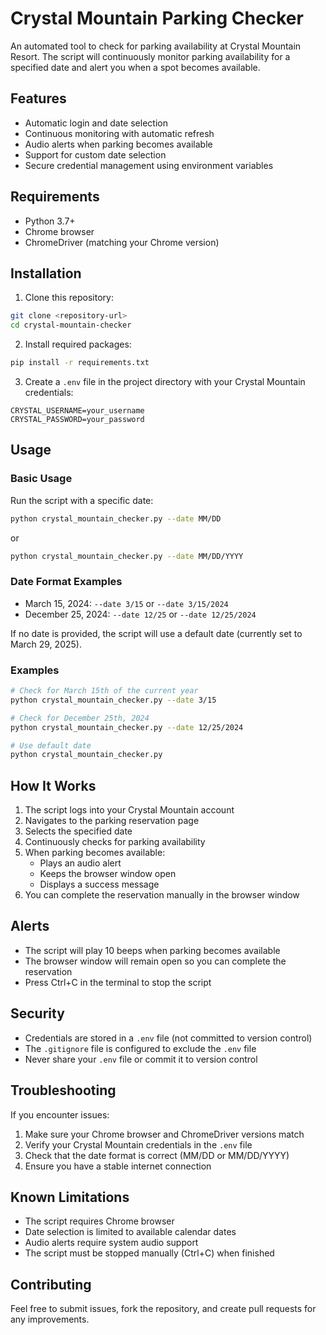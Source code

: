 # Crystal Mountain Parking Checker

An automated tool to check for parking availability at Crystal Mountain Resort. The script will continuously monitor parking availability for a specified date and alert you when a spot becomes available.

## Features

- Automatic login and date selection
- Continuous monitoring with automatic refresh
- Audio alerts when parking becomes available
- Support for custom date selection
- Secure credential management using environment variables

## Requirements

- Python 3.7+
- Chrome browser
- ChromeDriver (matching your Chrome version)

## Installation

1. Clone this repository:
```bash
git clone <repository-url>
cd crystal-mountain-checker
```

2. Install required packages:
```bash
pip install -r requirements.txt
```

3. Create a `.env` file in the project directory with your Crystal Mountain credentials:
```
CRYSTAL_USERNAME=your_username
CRYSTAL_PASSWORD=your_password
```

## Usage

### Basic Usage
Run the script with a specific date:
```bash
python crystal_mountain_checker.py --date MM/DD
```
or
```bash
python crystal_mountain_checker.py --date MM/DD/YYYY
```

### Date Format Examples
- March 15, 2024: `--date 3/15` or `--date 3/15/2024`
- December 25, 2024: `--date 12/25` or `--date 12/25/2024`

If no date is provided, the script will use a default date (currently set to March 29, 2025).

### Examples
```bash
# Check for March 15th of the current year
python crystal_mountain_checker.py --date 3/15

# Check for December 25th, 2024
python crystal_mountain_checker.py --date 12/25/2024

# Use default date
python crystal_mountain_checker.py
```

## How It Works

1. The script logs into your Crystal Mountain account
2. Navigates to the parking reservation page
3. Selects the specified date
4. Continuously checks for parking availability
5. When parking becomes available:
   - Plays an audio alert
   - Keeps the browser window open
   - Displays a success message
6. You can complete the reservation manually in the browser window

## Alerts

- The script will play 10 beeps when parking becomes available
- The browser window will remain open so you can complete the reservation
- Press Ctrl+C in the terminal to stop the script

## Security

- Credentials are stored in a `.env` file (not committed to version control)
- The `.gitignore` file is configured to exclude the `.env` file
- Never share your `.env` file or commit it to version control

## Troubleshooting

If you encounter issues:

1. Make sure your Chrome browser and ChromeDriver versions match
2. Verify your Crystal Mountain credentials in the `.env` file
3. Check that the date format is correct (MM/DD or MM/DD/YYYY)
4. Ensure you have a stable internet connection

## Known Limitations

- The script requires Chrome browser
- Date selection is limited to available calendar dates
- Audio alerts require system audio support
- The script must be stopped manually (Ctrl+C) when finished

## Contributing

Feel free to submit issues, fork the repository, and create pull requests for any improvements.
